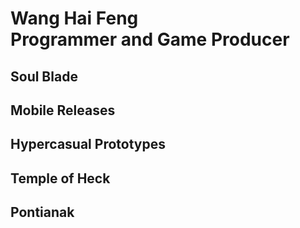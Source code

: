 ---
---
<html lang="en">
<head>
    <meta charset="UTF-8">
    <meta http-equiv="X-UA-Compatible" content="IE=edge">
    <meta name="viewport" content="width=device-width, initial-scale=1.0">
    <title>Wang Hai Feng's Portfolio</title>
    <link rel="stylesheet" href="style.css">
</head>
<body>
    <h1><b>Wang Hai Feng<br>Programmer and Game Producer</b></h1>
    <h2>Soul Blade</h2>
    <div>
    </div>
    <h2>Mobile Releases</h2>
    <div>
    </div>
    <h2>Hypercasual Prototypes</h2>
    <div>
    </div>
    <h2>Temple of Heck</h2>
    <div>
    </div>
    <h2>Pontianak</h2>
    <div>
    </div>
</body>
</html>
